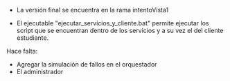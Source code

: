 * La versión final se encuentra en la rama intentoVista1
- El ejecutable "ejecutar_servicios_y_cliente.bat" permite ejecutar los script que se encuentran dentro de los servicios y a su vez el del cliente estudiante.

Hace falta:
- Agregar la simulación de fallos en el orquestador
- El administrador
